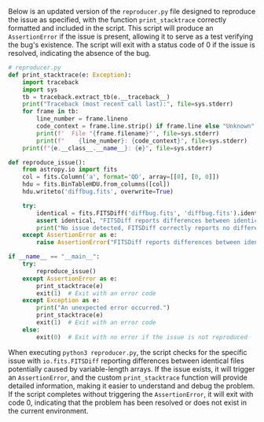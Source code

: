 Below is an updated version of the `reproducer.py` file designed to reproduce the issue as specified, with the function `print_stacktrace` correctly formatted and included in the script. This script will produce an `AssertionError` if the issue is present, allowing it to serve as a test verifying the bug's existence. The script will exit with a status code of 0 if the issue is resolved, indicating the absence of the bug.

```python
# reproducer.py
def print_stacktrace(e: Exception):
    import traceback
    import sys
    tb = traceback.extract_tb(e.__traceback__)
    print("Traceback (most recent call last):", file=sys.stderr)
    for frame in tb:
        line_number = frame.lineno
        code_context = frame.line.strip() if frame.line else "Unknown"
        print(f'  File "{frame.filename}"', file=sys.stderr)
        print(f"    {line_number}: {code_context}", file=sys.stderr)
    print(f"{e.__class__.__name__}: {e}", file=sys.stderr)

def reproduce_issue():
    from astropy.io import fits
    col = fits.Column('a', format='QD', array=[[0], [0, 0]])
    hdu = fits.BinTableHDU.from_columns([col])
    hdu.writeto('diffbug.fits', overwrite=True)

    try:
        identical = fits.FITSDiff('diffbug.fits', 'diffbug.fits').identical
        assert identical, "FITSDiff reports differences between identical files."
        print("No issue detected, FITSDiff correctly reports no differences.")
    except AssertionError as e:
        raise AssertionError("FITSDiff reports differences between identical files.") from e

if __name__ == "__main__":
    try:
        reproduce_issue()
    except AssertionError as e:
        print_stacktrace(e)
        exit(1)  # Exit with an error code
    except Exception as e:
        print("An unexpected error occurred.")
        print_stacktrace(e)
        exit(1)  # Exit with an error code
    else:
        exit(0)  # Exit with no error if the issue is not reproduced
```

When executing `python3 reproducer.py`, the script checks for the specific issue with `io.fits.FITSDiff` reporting differences between identical files potentially caused by variable-length arrays. If the issue exists, it will trigger an `AssertionError`, and the custom `print_stacktrace` function will provide detailed information, making it easier to understand and debug the problem. If the script completes without triggering the `AssertionError`, it will exit with code 0, indicating that the problem has been resolved or does not exist in the current environment.